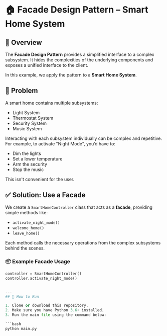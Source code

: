 # 🏠 Facade Design Pattern – Smart Home System

## 📌 Overview

The **Facade Design Pattern** provides a simplified interface to a complex subsystem. It hides the complexities of the underlying components and exposes a unified interface to the client.

In this example, we apply the pattern to a **Smart Home System**.

## 🎯 Problem

A smart home contains multiple subsystems:
- Light System
- Thermostat System
- Security System
- Music System

Interacting with each subsystem individually can be complex and repetitive. For example, to activate "Night Mode", you’d have to:
- Dim the lights
- Set a lower temperature
- Arm the security
- Stop the music

This isn't convenient for the user.

## ✅ Solution: Use a Facade

We create a `SmartHomeController` class that acts as a **facade**, providing simple methods like:

- `activate_night_mode()`
- `welcome_home()`
- `leave_home()`

Each method calls the necessary operations from the complex subsystems behind the scenes.

### 📦 Example Facade Usage

```python
controller = SmartHomeController()
controller.activate_night_mode()


---
## 🚀 How to Run

1. Clone or download this repository.
2. Make sure you have Python 3.6+ installed.
3. Run the main file using the command below:

```bash
python main.py
```
